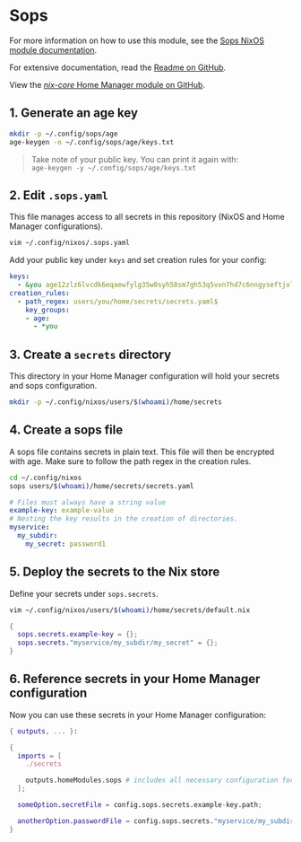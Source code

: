 # Sops

For more information on how to use this module, see the [Sops NixOS module documentation](../nixos/sops.md).

For extensive documentation, read the [Readme on GitHub](https://github.com/Mic92/sops-nix/blob/master/README.md).

View the [*nix-core* Home Manager module on GitHub](https://github.com/sid115/nix-core/tree/master/modules/home/sops).

## 1. Generate an age key

```bash
mkdir -p ~/.config/sops/age
age-keygen -o ~/.config/sops/age/keys.txt
```

> Take note of your public key. You can print it again with:   
> `age-keygen -y ~/.config/sops/age/keys.txt`


## 2. Edit `.sops.yaml`

This file manages access to all secrets in this repository (NixOS and Home Manager configurations).

```bash
vim ~/.config/nixos/.sops.yaml
```

Add your public key under `keys` and set creation rules for your config:

```yaml
keys:
  - &you age12zlz6lvcdk6eqaewfylg35w0syh58sm7gh53q5vvn7hd7c6nngyseftjxl
creation_rules:
  - path_regex: users/you/home/secrets/secrets.yaml$
    key_groups:
    - age:
      - *you
```

## 3. Create a `secrets` directory

This directory in your Home Manager configuration will hold your secrets and sops configuration.

```bash
mkdir -p ~/.config/nixos/users/$(whoami)/home/secrets
```

## 4. Create a sops file

A sops file contains secrets in plain text. This file will then be encrypted with age. Make sure to follow the path regex in the creation rules.

```bash
cd ~/.config/nixos
sops users/$(whoami)/home/secrets/secrets.yaml
```

```yaml
# Files must always have a string value
example-key: example-value
# Nesting the key results in the creation of directories.
myservice:
  my_subdir:
    my_secret: password1
```

## 5. Deploy the secrets to the Nix store

Define your secrets under `sops.secrets`.

```bash
vim ~/.config/nixos/users/$(whoami)/home/secrets/default.nix
```

```nix
{
  sops.secrets.example-key = {};
  sops.secrets."myservice/my_subdir/my_secret" = {};
}
```

## 6. Reference secrets in your Home Manager configuration

Now you can use these secrets in your Home Manager configuration:

```nix
{ outputs, ... }:

{
  imports = [
    ./secrets

    outputs.homeModules.sops # includes all necessary configuration for sops-nix
  ];

  someOption.secretFile = config.sops.secrets.example-key.path;

  anotherOption.passwordFile = config.sops.secrets."myservice/my_subdir/my_secret".path;
}
```
